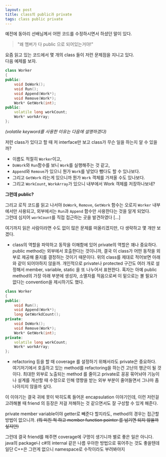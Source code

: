 ```yaml
---
layout: post
title: class의 public과 private
tags: class public private
---
```


예전에 동아리 선배님께서 어떤 코드를 수정하시면서 하셨던 말이 있다.

> "왜 멤버가 다 public 으로 되어있는거야!"

요즘 읽고 있는 코드에서 몇 개의 class 들이 저런 문제점을 지니고 있다.  
다음 예제를 보자.

```cpp
class Worker
{
public:
    void DoWork();
    void Run();
    void Append(Work*);
    void Remove(Work*);
    Work* GetWork(int);
public:
    volatile long workCount;
    Work* workArray;
};
```

*(volatile keyword를 사용한 이유는 다음에 설명하겠다)*

저런 class가 있다고 할 때 저 interface만 보고 class가 무슨 일을 하는지 알 수 있을까?

* 이름도 적절히 `Worker`이고,
* `DoWork`와 `Run`함수를 보니 `Work`를 실행해주는 것 같고,
* `Append`와 `Remove`가 있으니 뭔가 `Work`를 넣었다 뺐다도 할 수 있나보다.
* 그리고 `GetWork` 라는게 있으니까 뭔가 `Work` 객체를 가져올 수도 있나보다.
* 그리고 `WorkCount`, `WorkArray`가 있으니 내부에서 Work 객체를 저장하나보네?

**그런데 public?** 

그리고 로직 코드를 읽고 나서야 `DoWork`, `Remove`, `GetWork` 함수는 오로지 `Worker` 내부에서만 사용되고, 외부에서는 `Run`과 `Append` 함수만 사용한다는 것을 알게 되었다.  
그런데 심지어 `workCount`를 직접 접근하는 곳을 발견하였다 [...]

여기까지 읽은 사람이라면 수도 없이 많은 문제를 떠올리겠지만, 다 생략하고 몇 개만 보겠다.

* class의 역할을 파악하고 동작을 이해함에 있어 private의 역할은 꽤나 중요하다. public method는 외부에서 호출한다는 것이니까, 결국 이 class가 어떤 동작을 외부로 제공해 줄지를 결정하는 것이기 때문이다. 위의 class를 제대로 적어보면 아래와 같이 되어야하지 않을까. 개인적으로 private나 protected 구간도 여러 개로 설정해서 member, variable, static 을 또 나누어서 표현한다. 혹자는 아예 public method의 가장 아래 부분에 생성자, 소멸자를 적음으로써 이 밑으로는 볼 필요가 없다는 convention을 제시하기도 했다.

```cpp
class Worker
{
public:
    void Run();
    void Append(Work*);
    long GetWorkdCount();
private:
    void DoWork();
    void Remove(Work*);
    Work* GetWork(int);
private:
    volatile long workCount;
    Work* workArray;
};
```

* refactoring 등을 할 때 coverage 를 설정하기 위해서라도 private은 중요하다. 여기저기에서 호출하고 있는 method를 refactoring을 하는건 고난의 행군이 될 것이다. 최대한 외부로 노출되는 method 를 줄이고 private로 꽁꽁 묶어놔야 기능이나 설계를 개선할 때 수정으로 인해 영향을 받는 외부 부분이 줄어들면서 그나마 좀 나아지지 않을까 싶다.

이 이야기는 결국 귀에 못이 박히도록 들어온 encapsulation 이야기인데, 이런 저런걸 고려해볼 때 friend 의 등장은 저걸 저해하는 것 같으면서도 잘 구성할 수 있게 해준다.

private member variable이야 getter로 빼준다 할지라도, method의 경우는 접근할 방법이 없으니까.
~~(뭐 미친 척 하고 member function pointer 를 넘기면 되지 않을까 싶지만)~~

그런데 결국 friend를 해주면 coverage에 구멍이 생기니까 별로 좋은 일은 아니다.  
java의 package나 c#의 internal 같은 나름 우아한 방법으로 묶어주는 것도 좋을텐데 일단 C++은 그런게 없으니 namespace로 수작이라도 부려봐야지